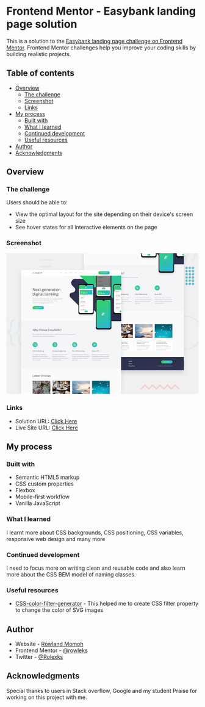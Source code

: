 # Frontend Mentor - Easybank landing page solution

This is a solution to the [Easybank landing page challenge on Frontend Mentor](https://www.frontendmentor.io/challenges/easybank-landing-page-WaUhkoDN). Frontend Mentor challenges help you improve your coding skills by building realistic projects.

## Table of contents

- [Overview](#overview)
  - [The challenge](#the-challenge)
  - [Screenshot](#screenshot)
  - [Links](#links)
- [My process](#my-process)
  - [Built with](#built-with)
  - [What I learned](#what-i-learned)
  - [Continued development](#continued-development)
  - [Useful resources](#useful-resources)
- [Author](#author)
- [Acknowledgments](#acknowledgments)

## Overview

### The challenge

Users should be able to:

- View the optimal layout for the site depending on their device's screen size
- See hover states for all interactive elements on the page

### Screenshot

![](./design/desktop-preview.jpg)

### Links

- Solution URL: [Click Here](https://www.frontendmentor.io/solutions/responsive-easybank-landing-page-WIUOkDBSdJ)
- Live Site URL: [Click Here](https://fe-mentor-easybank.netlify.app/)

## My process

### Built with

- Semantic HTML5 markup
- CSS custom properties
- Flexbox
- Mobile-first workflow
- Vanilla JavaScript

### What I learned

I learnt more about CSS backgrounds, CSS positioning, CSS variables, responsive web design and many more

### Continued development

I need to focus more on writing clean and reusable code and also learn more about the CSS BEM model of naming classes.

### Useful resources

- [CSS-color-filter-generator](https://angel-rs.github.io/css-color-filter-generator/) - This helped me to create CSS filter property to change the color of SVG images

## Author

- Website - [Rowland Momoh](https://rowland-momoh.netlify.app/://www.your-site.com)
- Frontend Mentor - [@rowleks](https://www.frontendmentor.io/profile/rowleks)
- Twitter - [@Rolexks](https://x.com/Rolexks)

## Acknowledgments

Special thanks to users in Stack overflow, Google and my student Praise for working on this project with me.
